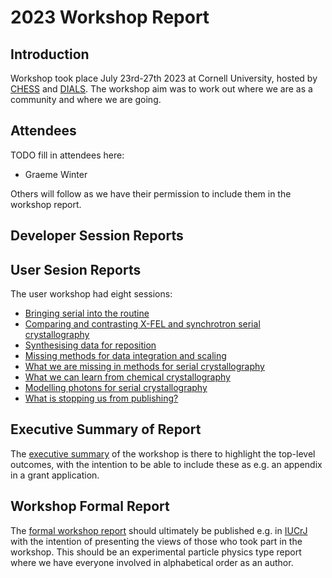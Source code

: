 # 2023 Workshop Report

## Introduction

Workshop took place July 23rd-27th 2023 at Cornell University, hosted by [CHESS](https://www.chess.cornell.edu/macchess) and [DIALS](https://dials.github.io/). The workshop aim was to work out where we are as a community and where we are going.

## Attendees

TODO fill in attendees here:
- Graeme Winter

Others will follow as we have their permission to include them in the workshop report.

## Developer Session Reports

## User Sesion Reports

The user workshop had eight sessions:

- [Bringing serial into the routine](./01-routine-serial/README.md)
- [Comparing and contrasting X-FEL and synchrotron serial crystallography](./02-xfel-synchrotron/README.md)
- [Synthesising data for reposition](./03-deposition/README.md)
- [Missing methods for data integration and scaling](./04-missing-integration-scaling/README.md)
- [What we are missing in methods for serial crystallography](./05-missing-serial-methods/README.md)
- [What we can learn from chemical crystallography](./06-learn-chemical-crystallography/README.md)
- [Modelling photons for serial crystallography](./07-modelling-photons/README.md)
- [What is stopping us from publishing?](./08-stopping-publishing/README.md)

## Executive Summary of Report

The [executive summary](./executive-summary/README.md) of the workshop is there to highlight the top-level outcomes, with the intention to be able to include these as e.g. an appendix in a grant application.

## Workshop Formal Report

The [formal workshop report](./report/README.md) should ultimately be published e.g. in [IUCrJ](https://journals.iucr.org/m/) with the intention of presenting the views of those who took part in the workshop. This should be an experimental particle physics type report where we have everyone involved in alphabetical order as an author.
